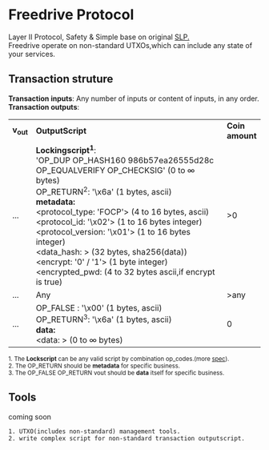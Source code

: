 # Freedrive Protocol
Layer II Protocol, Safety & Simple base on original  [SLP.](https://github.com/simpleledger/slp-specifications)  
Freedrive operate on non-standard UTXOs,which can include any state of your services.      
## Transaction struture

**Transaction inputs**: Any number of inputs or content of inputs, in any order.  
**Transaction outputs**:
<table>
<tr>
  <td><b>v<sub>out</sub></b></td>
  <td><b>OutputScript </b></td>
  <td><b>Coin<br>amount </b></td>
</tr>
  <tr>
    <td>...</td>
   <td>
   <b>Lockingscript<sup>1</sup></b>:</br>
   'OP_DUP OP_HASH160 986b57ea26555d28c OP_EQUALVERIFY OP_CHECKSIG' (0 to ∞ bytes)<br/>   
   OP_RETURN<sup>2</sup>: '\x6a' (1 bytes, ascii)<br/>
   <b>metadata:</b></br>
   &lt;protocol_type: 'FOCP'&gt; (4 to 16 bytes, ascii)<br/>
   &lt;protocol_id: '\x02'&gt; (1 to 16 bytes integer)<br/>
   &lt;protocol_version: '\x01'&gt; (1 to 16 bytes integer)<br/>
   &lt;data_hash: &gt; (32 bytes, sha256(data))<br/>
   &lt;encrypt: '0' / '1'&gt; (1 byte integer)<br/>
   &lt;encrypted_pwd: (4 to 32 bytes ascii,if encrypt is true)<br/>
   </td>
   <td>>0</td>
  </tr>
  
  <tr>
    <td>...</td>
    <td>Any</td>
   <td>>any</td>
  </tr>
  
  <tr>
    <td>...</td>
    <td>
    OP_FALSE : '\x00' (1 bytes, ascii)<br>
    OP_RETURN<sup>3</sup>: '\x6a' (1 bytes, ascii)<br> 
   <b>data:</b></br>
   &lt;data: &gt; (0 to ∞ bytes)<br/>
    </td>
    <td>0</td>
  </tr>
 
</table>

<sup>1. The <b>Lockscript</b> can be any valid script by combination op_codes.(more [spec](https://github.com/bitcoin-sv-specs/protocol/blob/master/updates/genesis-spec.md)). </sup>   
<sup>2. The OP_RETURN should be <b>metadata</b> for specific business. </sup>   
<sup>3. The OP_FALSE OP_RETURN vout should be <b>data</b> itself for specific business. </sup>   

## Tools  
coming soon
```
1. UTXO(includes non-standard) management tools.  
2. write complex script for non-standard transaction outputscript.
```